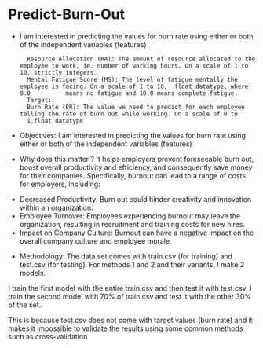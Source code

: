 # Predict-Burn-Out
* I am interested in predicting the values for burn rate using either or both of the independent variables (features) 

        Resource Allocation (RA): The amount of resource allocated to the employee to work, ie. number of working hours. On a scale of 1 to         10, strictly integers. 
        Mental Fatigue Score (MS): The level of fatigue mentally the employee is facing. On a scale of 1 to 10,  float datatype, where 0.0          means no fatigue and 10.0 means complete fatigue.
        Target: 
        Burn Rate (BR): The value we need to predict for each employee telling the rate of burn out while working. On a scale of 0 to 
        1,float datatype 

* Objectives:
I am interested in predicting the values for burn rate using either or both of the independent variables (features) 

* Why does this matter ? 
It helps employers prevent foreseeable burn out, boost overall productivity and efficiency, and consequently save money for their companies.
Specifically, burnout can lead to a range of costs for employers, including:
+ Decreased Productivity: Burn out could hinder creativity and innovation within an organization. 
+ Employee Turnover: Employees experiencing burnout may leave the organization, resulting in recruitment and training costs for new hires.
+ Impact on Company Culture: Burnout can have a negative impact on the overall company culture and employee morale.

* Methodology:
The data set comes with train.csv (for training) and test.csv (for testing). For methods 1 and 2 and their variants, I make 2 models. 

I train the first model with the entire train.csv and then test it with test.csv. 
I train the second model with 70% of train.csv and test it with the other 30% of the set. 

This is because test.csv does not come with target values (burn rate) and it makes it impossible to validate the results using some common methods such as cross-validation 
